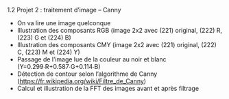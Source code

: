 1.2	Projet 2 : traitement d’image – Canny

-	On va lire une image quelconque 
-	Illustration des composants RGB (image 2x2 avec (221) original, (222) R, (223) G et (224) B) 
-	Illustration des composants CMY (image 2x2 avec (221) original, (222) C, (223) M et (224) Y) 
-	Passage de l’image lue de la couleur au noir et blanc (Y=0.299∙R+0.587∙G+0.114∙B) 
-	Détection de contour selon l’algorithme de Canny (https://fr.wikipedia.org/wiki/Filtre_de_Canny) 
-	Calcul et illustration de la FFT des images avant et après filtrage 
